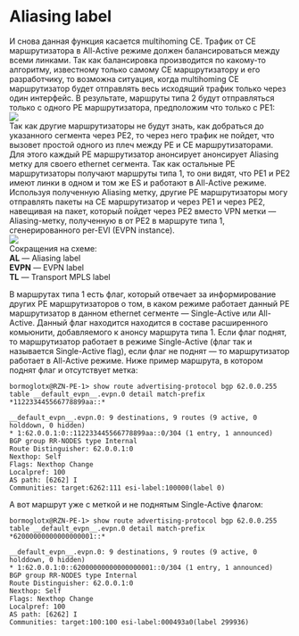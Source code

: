 # Aliasing label

И снова данная функция касается multihoming CE. Трафик от CE маршрутизатора в All-Active режиме должен балансироваться между всеми линками. Так как балансировка производится по какому-то алгоритму, известному только самому CE маршрутизатору и его разработчику, то возможна ситуация, когда multihoming CE маршрутизатор будет отправлять весь исходящий трафик только через один интерфейс. В результате, маршруты типа 2 будут отправляться только с одного PE маршрутизатора, предположим что только с PE1:  
![](https://habrastorage.org/files/c7f/c5c/9a3/c7fc5c9a3890419b859182a874fabd6f.png)  
Так как другие маршрутизаторы не будут знать, как добраться до указанного сегмента через PE2, то через него трафик не пойдет, что вызовет простой одного из плеч между PE и CE маршрутизаторами. Для этого каждый PE маршрутизатор анонсирует анонсирует Aliasing метку для своего ethernet сегмента. Так как остальные PE маршрутизаторы получают маршруты типа 1, то они видят, что PE1 и PE2 имеют линки в одном и том же ES и работают в All-Active режиме. Используя полученную Aliasing метку, другие PE маршрутизаторы могу отправлять пакеты на CE маршрутизатор и через PE1 и через PE2, навещивая на пакет, который пойдет через PE2 вместо VPN метки — Aliasing-метку, полученную в от PE2 в маршруте типа 1, сгенерированного per-EVI \(EVPN instance\).  
![](https://habrastorage.org/files/cea/d5f/219/cead5f219d624baebca0449b05ac0e4f.png)  
Сокращения на схеме:  
**AL** — Aliasing label  
**EVPN** — EVPN label  
**TL** — Transport MPLS label

В маршрутах типа 1 есть флаг, который отвечает за информирование других PE маршрутизаторов о том, в каком режиме работает данный PE маршрутизатор в данном ethernet сегменте — Single-Active или All-Active. Данный флаг находится находится в составе расширенного комьюнити, добавляемого к анонсу маршрута типа 1. Если флаг поднят, то маршрутизатор работает в режиме Single-Active \(флаг так и называется Single-Active flag\), если флаг не поднят — то маршрутизатор работает в All-Active режиме. Ниже пример маршрута, в котором поднят флаг и отсутствует метка:

```text
bormoglotx@RZN-PE-1> show route advertising-protocol bgp 62.0.0.255 table __default_evpn__.evpn.0 detail match-prefix *112233445566778899aa::*

__default_evpn__.evpn.0: 9 destinations, 9 routes (9 active, 0 holddown, 0 hidden)
* 1:62.0.0.1:0::112233445566778899aa::0/304 (1 entry, 1 announced)
BGP group RR-NODES type Internal
Route Distinguisher: 62.0.0.1:0
Nexthop: Self
Flags: Nexthop Change
Localpref: 100
AS path: [6262] I
Communities: target:6262:111 esi-label:100000(label 0)
```

А вот маршрут уже с меткой и не поднятым Single-Active флагом:

```text
bormoglotx@RZN-PE-1> show route advertising-protocol bgp 62.0.0.255 table __default_evpn__.evpn.0 detail match-prefix *62000000000000000001::*

__default_evpn__.evpn.0: 9 destinations, 9 routes (9 active, 0 holddown, 0 hidden)
* 1:62.0.0.1:0::62000000000000000001::0/304 (1 entry, 1 announced)
BGP group RR-NODES type Internal
Route Distinguisher: 62.0.0.1:0
Nexthop: Self
Flags: Nexthop Change
Localpref: 100
AS path: [6262] I
Communities: target:100:100 esi-label:000493a0(label 299936)
```

